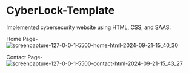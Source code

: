 # CyberLock-Template
Implemented cybersecurity website using HTML, CSS, and SAAS.

Home Page-
![screencapture-127-0-0-1-5500-home-html-2024-09-21-15_40_30](https://github.com/user-attachments/assets/28f08edc-bd6b-4349-8e88-471490968e09)

Contact Page-
![screencapture-127-0-0-1-5500-contact-html-2024-09-21-15_43_27](https://github.com/user-attachments/assets/9513fd59-6c73-4192-a434-6af40f479319)
